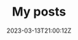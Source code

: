 ---
title: "My posts"
date: 2023-03-13T21:00:12Z
draft: false
type: post
layout: layouts/posts/list.html
---